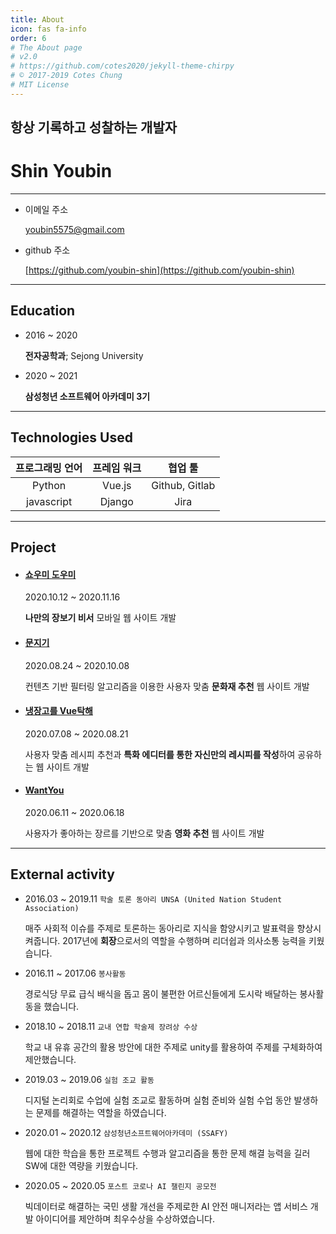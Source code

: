 ```yaml
---
title: About
icon: fas fa-info
order: 6
# The About page
# v2.0
# https://github.com/cotes2020/jekyll-theme-chirpy
# © 2017-2019 Cotes Chung
# MIT License
---
```


## 항상 기록하고 성찰하는 개발자

# Shin Youbin 

---

- 이메일 주소

  youbin5575@gmail.com

- github 주소

  [https://github.com/youbin-shin](https://github.com/youbin-shin)



---

## Education

- 2016 ~ 2020

  **전자공학과**;  Sejong University

- 2020 ~ 2021

  **삼성청년 소프트웨어 아카데미 3기**



---

## Technologies Used

| 프로그래밍 언어 | 프레임 워크 |    협업 툴     |
| :-------------: | :---------: | :------------: |
|     Python      |   Vue.js    | Github, Gitlab |
|   javascript    |   Django    |      Jira      |



---

## Project

- #### [쇼우미 도우미](https://github.com/youbin-shin/ShowMeDowme)

  2020.10.12 ~ 2020.11.16 

  **나만의 장보기 비서** 모바일 웹 사이트 개발

- #### [문지기](https://github.com/youbin-shin/munjigi)

  2020.08.24 ~ 2020.10.08

  컨텐츠 기반 필터링 알고리즘을 이용한 사용자 맞춤 **문화재 추천** 웹 사이트 개발

- #### [냉장고를 Vue탁해](https://github.com/youbin-shin/Take-care-of-the-refrigerator)

  2020.07.08 ~ 2020.08.21

  사용자 맞춤 레시피 추천과 **특화 에디터를 통한 자신만의 레시피를 작성**하여 공유하는 웹 사이트 개발

- #### [WantYou](https://github.com/youbin-shin/WantYou-movie-recommendation-website)

  2020.06.11 ~ 2020.06.18

  사용자가 좋아하는 장르를 기반으로 맞춤 **영화 추천** 웹 사이트 개발

  

---

## External activity

- 2016.03 ~ 2019.11 `학술 토론 동아리 UNSA (United Nation Student Association)`

  매주 사회적 이슈를 주제로 토론하는 동아리로 지식을 함양시키고 발표력을 향상시켜줍니다. 2017년에 **회장**으로서의 역할을 수행하며 리더쉽과 의사소통 능력을 키웠습니다.

- 2016.11 ~ 2017.06  `봉사활동`

  경로식당 무료 급식 배식을 돕고 몸이 불편한 어르신들에게 도시락 배달하는 봉사활동을 했습니다.

- 2018.10 ~ 2018.11 `교내 연합 학술제 장려상 수상`

  학교 내 유휴 공간의 활용 방안에 대한 주제로 unity를 활용하여 주제를 구체화하여 제안했습니다.

- 2019.03 ~ 2019.06  `실험 조교 활동`

  디지털 논리회로 수업에 실험 조교로 활동하며 실험 준비와 실험 수업 동안 발생하는 문제를 해결하는 역할을 하였습니다.

- 2020.01 ~ 2020.12 `삼성청년소프트웨어아카데미 (SSAFY)`

  웹에 대한 학습을 통한 프로젝트 수행과 알고리즘을 통한 문제 해결 능력을 길러 SW에 대한 역량을 키웠습니다.

- 2020.05 ~ 2020.05 `포스트 코로나 AI 챌린지 공모전`

  빅데이터로 해결하는 국민 생활 개선을 주제로한 AI 안전 매니저라는 앱 서비스 개발 아이디어를 제안하며 최우수상을 수상하였습니다.